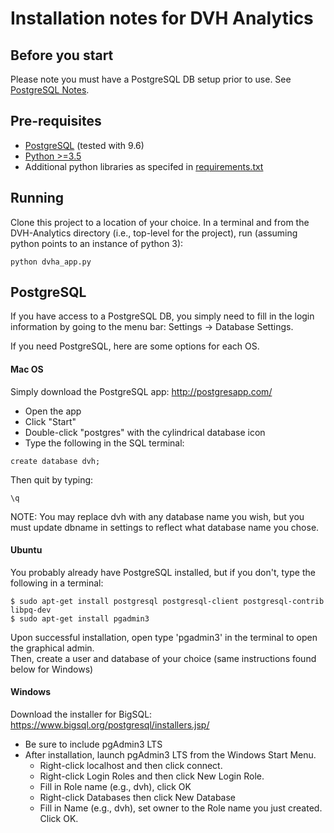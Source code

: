 # Installation notes for DVH Analytics

## Before you start
Please note you must have a PostgreSQL DB setup prior to use. 
See [PostgreSQL Notes](#PostgreSQL).

## Pre-requisites
 - [PostgreSQL](https://www.postgresql.org/) (tested with 9.6)
 - [Python >=3.5](https://www.python.org/downloads/release)
 - Additional python libraries as specifed in 
 [requirements.txt](https://github.com/cutright/DVH-Analytics-Desktop/blob/master/requirements.txt)

## Running
Clone this project to a location of your choice.  In a terminal and from the DVH-Analytics directory (i.e., top-level 
for the project), run (assuming python points to an instance of python 3):
~~~
python dvha_app.py
~~~

## PostgreSQL
If you have access to a PostgreSQL DB, you simply need to fill in the login information by going to 
the menu bar: Settings -> Database Settings.

If you need PostgreSQL, here are some options for each OS.

#### Mac OS
Simply download the PostgreSQL app: http://postgresapp.com/  
 - Open the app
 - Click "Start"
 - Double-click "postgres" with the cylindrical database icon
 - Type the following in the SQL terminal:
~~~~
create database dvh;
~~~~
Then quit by typing:
~~~~
\q
~~~~

NOTE: You may replace dvh with any database name you wish, but you must update dbname in settings to reflect what 
database name you chose.  

#### Ubuntu
You probably already have PostgreSQL installed, but if you don't, type the following in a terminal:
~~~~
$ sudo apt-get install postgresql postgresql-client postgresql-contrib libpq-dev
$ sudo apt-get install pgadmin3
~~~~
Upon successful installation, open type 'pgadmin3' in the terminal to open the graphical admin.  
Then, create a user and database of your choice (same instructions found below for Windows)

#### Windows
Download the installer for BigSQL: https://www.bigsql.org/postgresql/installers.jsp/

 - Be sure to include pgAdmin3 LTS
 - After installation, launch pgAdmin3 LTS from the Windows Start Menu.
   - Right-click localhost and then click connect.
   - Right-click Login Roles and then click New Login Role.
   - Fill in Role name (e.g., dvh), click OK
   - Right-click Databases then click New Database
   - Fill in Name (e.g., dvh), set owner to the Role name you just created. Click OK.

